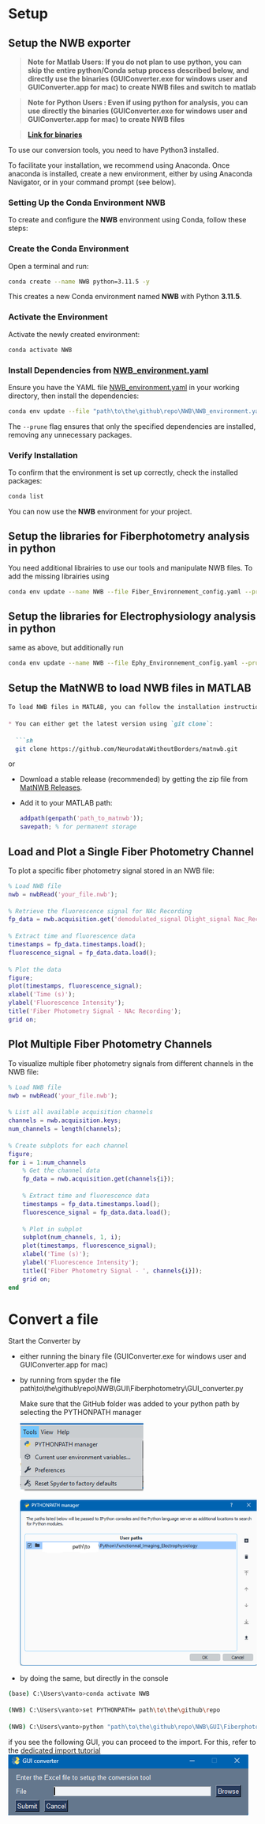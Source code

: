 # Setup

## Setup the NWB exporter 

> **Note for Matlab Users: If you do not plan to use python, you can skip the entire python/Conda setup process described below, and directly use the binaries (GUIConverter.exe for windows user and GUIConverter.app for mac) to create NWB files and switch to matlab**

> **Note for Python Users : Even if using python for analysis, you can use directly the binaries (GUIConverter.exe for windows user and GUIConverter.app for mac) to create NWB files**

> [**Link for binaries**](https://seafile.unistra.fr/d/fcb93c937e7b4ba58621/)

To use our conversion tools, you need to have Python3 installed. 

To facilitate your installation, we recommend using Anaconda. Once anaconda is installed, create a new environment, either by using Anaconda Navigator, or in your command prompt (see below).

### Setting Up the Conda Environment NWB

To create and configure the **NWB** environment using Conda, follow these steps:

### Create the Conda Environment
Open a terminal and run:

```bash
conda create --name NWB python=3.11.5 -y
```

This creates a new Conda environment named **NWB** with Python **3.11.5**.

### Activate the Environment
Activate the newly created environment:

```bash
conda activate NWB
```

### Install Dependencies from [NWB_environment.yaml](NWB_environment.yaml)
Ensure you have the YAML file [NWB_environment.yaml](NWB_environment.yaml) in your working directory, then install the dependencies:

```bash
conda env update --file "path\to\the\github\repo\NWB\NWB_environment.yaml" --prune
```

The `--prune` flag ensures that only the specified dependencies are installed, removing any unnecessary packages.

### Verify Installation
To confirm that the environment is set up correctly, check the installed packages:

```bash
conda list
```

You can now use the **NWB** environment for your project.

## Setup the libraries for Fiberphotometry analysis in python

You need additional librairies to use our tools and manipulate NWB files. To add the missing librairies using

```bash
conda env update --name NWB --file Fiber_Environnement_config.yaml --prune
```

## Setup the libraries for Electrophysiology analysis in python

same as above, but additionally run

```bash
conda env update --name NWB --file Ephy_Environnement_config.yaml --prune
```

## Setup the MatNWB to load NWB files in MATLAB

~~~markdown
To load NWB files in MATLAB, you can follow the installation instructions here: [MatNWB Documentation](https://matnwb.readthedocs.io/en/latest/).

* You can either get the latest version using `git clone`:

  ```sh
  git clone https://github.com/NeurodataWithoutBorders/matnwb.git
~~~

or

- Download a stable release (recommended) by getting the zip file from [MatNWB Releases](https://github.com/NeurodataWithoutBorders/matnwb/releases).

- Add it to your MATLAB path:

  ```matlab
  addpath(genpath('path_to_matnwb'));
  savepath; % for permanent storage
  ```



## Load and Plot a Single Fiber Photometry Channel

To plot a specific fiber photometry signal stored in an NWB file:

```matlab
% Load NWB file
nwb = nwbRead('your_file.nwb');

% Retrieve the fluorescence signal for NAc Recording
fp_data = nwb.acquisition.get('demodulated_signal Dlight_signal Nac_Recording');

% Extract time and fluorescence data
timestamps = fp_data.timestamps.load();
fluorescence_signal = fp_data.data.load();

% Plot the data
figure;
plot(timestamps, fluorescence_signal);
xlabel('Time (s)');
ylabel('Fluorescence Intensity');
title('Fiber Photometry Signal - NAc Recording');
grid on;
```



## Plot Multiple Fiber Photometry Channels

To visualize multiple fiber photometry signals from different channels in the NWB file:

```matlab
% Load NWB file
nwb = nwbRead('your_file.nwb');

% List all available acquisition channels
channels = nwb.acquisition.keys;
num_channels = length(channels);

% Create subplots for each channel
figure;
for i = 1:num_channels
    % Get the channel data
    fp_data = nwb.acquisition.get(channels{i});
    
    % Extract time and fluorescence data
    timestamps = fp_data.timestamps.load();
    fluorescence_signal = fp_data.data.load();
    
    % Plot in subplot
    subplot(num_channels, 1, i);
    plot(timestamps, fluorescence_signal);
    xlabel('Time (s)');
    ylabel('Fluorescence Intensity');
    title(['Fiber Photometry Signal - ', channels{i}]);
    grid on;
end
```



# Convert a file

Start the Converter by 

- either running the binary file (GUIConverter.exe for windows user and GUIConverter.app for mac)

- by running from spyder the file path\to\the\github\repo\NWB\GUI\Fiberphotometry\GUI_converter.py

  Make sure that the GitHub folder was added to your python path by selecting the PYTHONPATH manager

  ![image-20250306150816215](media/README/image-20250306150816215.png)

  ![image-20250306151139980](media/README/image-20250306151139980.png)

* by doing the same, but directly in the console 

```bash
(base) C:\Users\vanto>conda activate NWB

(NWB) C:\Users\vanto>set PYTHONPATH= path\to\the\github\repo

(NWB) C:\Users\vanto>python "path\to\the\github\repo\NWB\GUI\Fiberphotometry\GUI_converter.py"
```

if you see the following GUI, you can proceed to the import. For this, refer to the [dedicated import tutorial](GUI/Fiberphotometry/README.md)
![image-20250306152919879](media/README/image-20250306152919879.png)
